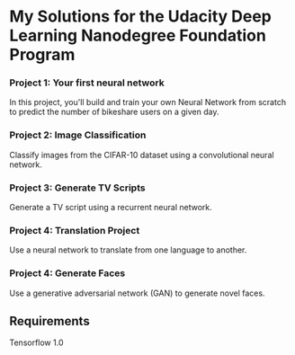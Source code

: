 # My Solutions for the Udacity Deep Learning Nanodegree Foundation Program

### Project 1: Your first neural network
In this project, you'll build and train your own Neural Network from scratch to predict the number of bikeshare users on a given day.

### Project 2: Image Classification
Classify images from the CIFAR-10 dataset using a convolutional neural network.

### Project 3: Generate TV Scripts
Generate a TV script using a recurrent neural network.

### Project 4: Translation Project
Use a neural network to translate from one language to another.

### Project 4: Generate Faces
Use a generative adversarial network (GAN) to generate novel faces.


## Requirements
Tensorflow 1.0




